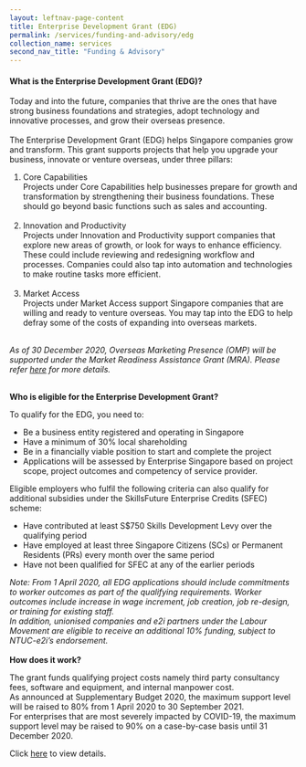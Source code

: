 ```yaml
---
layout: leftnav-page-content 
title: Enterprise Development Grant (EDG)
permalink: /services/funding-and-advisory/edg
collection_name: services
second_nav_title: "Funding & Advisory"
---
```


<h4>What is the Enterprise Development Grant (EDG)?</h4>
<p>Today and into the future, companies that thrive are the ones that have strong business foundations and strategies, adopt technology and innovative processes, 
and grow their overseas presence.<br>
<br>
The Enterprise Development Grant (EDG) helps Singapore companies grow and transform. This grant supports projects that help you upgrade your business, innovate or 
venture overseas, under three pillars:
<ol>
<li>Core Capabilities</li>
Projects under Core Capabilities help businesses prepare for growth and transformation by strengthening their business foundations. These should go beyond basic 
functions such as sales and accounting.<br><br>

<li>Innovation and Productivity</li>
Projects under Innovation and Productivity support companies that explore new areas of growth, or look for ways to enhance efficiency. These could include reviewing 
and redesigning workflow and processes. Companies could also tap into automation and technologies to make routine tasks more efficient.<br><br>

<li>Market Access</li>
Projects under Market Access support Singapore companies that are willing and ready to venture overseas. You may tap into the EDG to help defray some of the costs of 
expanding into overseas markets.<br><br>
</ol>
</p>
<i>As of 30 December 2020, Overseas Marketing Presence (OMP) will be supported under the Market Readiness Assistance Grant (MRA). Please refer 
<a href="https://www.enterprisesg.gov.sg/financial-assistance/grants/for-local-companies/market-readiness-assistance-grant">here</a> for more details.</i><br><br>

<b>Who is eligible for the Enterprise Development Grant?</b>
<p>To qualify for the EDG, you need to:
<ul>
<li>Be a business entity registered and operating in Singapore</li>
<li>Have a minimum of 30% local shareholding</li>
<li>Be in a financially viable position to start and complete the project</li>
<li>Applications will be assessed by Enterprise Singapore based on project scope, project outcomes and competency of service provider.</li>
</ul>
Eligible employers who fulfil the following criteria can also qualify for additional subsidies under the SkillsFuture Enterprise Credits (SFEC) scheme:
<ul>
<li>Have contributed at least S$750 Skills Development Levy over the qualifying period</li>
<li>Have employed at least three Singapore Citizens (SCs) or Permanent Residents (PRs) every month over the same period</li>
<li>Have not been qualified for SFEC at any of the earlier periods</li>
</ul>
</p>
<i>Note: From 1 April 2020, all EDG applications should include commitments to worker outcomes as part of the qualifying requirements. Worker outcomes include increase in wage increment, job creation, job re-design, or training for existing staff. 
<br>
In addition, unionised companies and e2i partners under the Labour Movement are eligible to receive an additional 10% funding, subject to NTUC-e2i’s endorsement.</i>
<br><br>
<b>How does it work?</b>
<p>The grant funds qualifying project costs namely third party consultancy fees, software and equipment, and internal manpower cost.<br>
As announced at Supplementary Budget 2020, the maximum support level will be raised to 80% from 1 April 2020 to 30 September 2021.<br>
For enterprises that are most severely impacted by COVID-19, the maximum support level may be raised to 90% on a case-by-case basis until 31 December 2020.</p>

<p>Click <a href="https://www.enterprisesg.gov.sg/financial-assistance/grants/for-local-companies/enterprise-development-grant/overview">here</a> to view details.</p>
